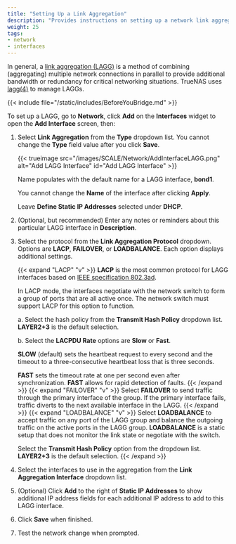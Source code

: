 ```yaml
---
title: "Setting Up a Link Aggregation"
description: "Provides instructions on setting up a network link aggregation (LAGG) interface."
weight: 25
tags:
- network
- interfaces
---
```


In general, a [link aggregation (LAGG)](https://tools.ietf.org/html/rfc7424) is a method of combining (aggregating) multiple network connections in parallel to provide additional bandwidth or redundancy for critical networking situations.
TrueNAS uses [lagg(4)](https://wiki.debian.org/BridgeNetworkConnections) to manage LAGGs.

{{< include file="/static/includes/BeforeYouBridge.md" >}}

To set up a LAGG, go to **Network**, click **Add** on the **Interfaces** widget to open the **Add Interface** screen, then:

1. Select **Link Aggregation** from the **Type** dropdown list. You cannot change the **Type** field value after you click **Save**.

   {{< trueimage src="/images/SCALE/Network/AddInterfaceLAGG.png" alt="Add LAGG Interface" id="Add LAGG Interface" >}}

   Name populates with the default name for a LAGG interface, **bond1**.

   You cannot change the **Name** of the interface after clicking **Apply**.

   Leave **Define Static IP Addresses** selected under **DHCP**.

2. (Optional, but recommended) Enter any notes or reminders about this particular LAGG interface in **Description**.

3. Select the protocol from the **Link Aggregation Protocol** dropdown. Options are **LACP**, **FAILOVER**, or **LOADBALANCE**. Each option displays additional settings.

   {{< expand "LACP" "v" >}}
   **LACP** is the most common protocol for LAGG interfaces based on [IEEE specification 802.3ad](https://www.ieee802.org/3/hssg/public/apr07/frazier_01_0407.pdf).

   In LACP mode, the interfaces negotiate with the network switch to form a group of ports that are all active once.
   The network switch must support LACP for this option to function.

   a. Select the hash policy from the **Transmit Hash Policy** dropdown list. **LAYER2+3** is the default selection.

   b. Select the **LACPDU Rate** options are **Slow** or **Fast**.

   **SLOW** (default) sets the heartbeat request to every second and the timeout to a three-consecutive heartbeat loss that is three seconds.

   **FAST** sets the timeout rate at one per second even after synchronization. **FAST** allows for rapid detection of faults.
   {{< /expand >}}
   {{< expand "FAILOVER" "v" >}}
   Select **FAILOVER** to send traffic through the primary interface of the group. If the primary interface fails, traffic diverts to the next available interface in the LAGG.
   {{< /expand >}}
   {{< expand "LOADBALANCE" "v" >}}
   Select **LOADBALANCE** to accept traffic on any port of the LAGG group and balance the outgoing traffic on the active ports in the LAGG group.
   **LOADBALANCE** is a static setup that does not monitor the link state or negotiate with the switch.

   Select the **Transmit Hash Policy** option from the dropdown list. **LAYER2+3** is the default selection.
   {{< /expand >}}

4. Select the interfaces to use in the aggregation from the **Link Aggregation Interface** dropdown list.

5. (Optional) Click **Add** to the right of **Static IP Addresses** to show additional IP address fields for each additional IP address to add to this LAGG interface.

6. Click **Save** when finished.

7. Test the network change when prompted.
